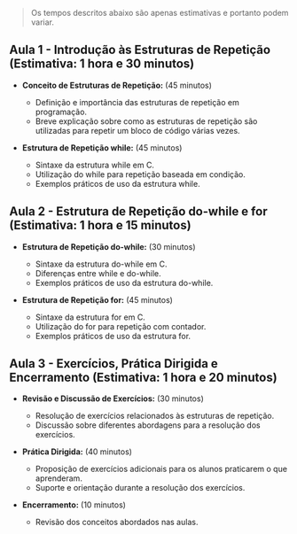 > Os tempos descritos abaixo são apenas estimativas e portanto podem variar.

## Aula 1 - Introdução às Estruturas de Repetição (Estimativa: 1 hora e 30 minutos)

- **Conceito de Estruturas de Repetição:** (45 minutos)
  - Definição e importância das estruturas de repetição em programação.
  - Breve explicação sobre como as estruturas de repetição são utilizadas para repetir um bloco de código várias vezes.

- **Estrutura de Repetição while:** (45 minutos)
  - Sintaxe da estrutura while em C.
  - Utilização do while para repetição baseada em condição.
  - Exemplos práticos de uso da estrutura while.

## Aula 2 - Estrutura de Repetição do-while e for (Estimativa: 1 hora  e 15 minutos)

- **Estrutura de Repetição do-while:** (30 minutos)
  - Sintaxe da estrutura do-while em C.
  - Diferenças entre while e do-while.
  - Exemplos práticos de uso da estrutura do-while.

- **Estrutura de Repetição for:** (45 minutos)
  - Sintaxe da estrutura for em C.
  - Utilização do for para repetição com contador.
  - Exemplos práticos de uso da estrutura for.

## Aula 3 - Exercícios, Prática Dirigida e Encerramento (Estimativa: 1 hora e 20 minutos)

- **Revisão e Discussão de Exercícios:** (30 minutos)
  - Resolução de exercícios relacionados às estruturas de repetição.
  - Discussão sobre diferentes abordagens para a resolução dos exercícios.

- **Prática Dirigida:** (40 minutos)
  - Proposição de exercícios adicionais para os alunos praticarem o que aprenderam.
  - Suporte e orientação durante a resolução dos exercícios.

- **Encerramento:** (10 minutos)
  - Revisão dos conceitos abordados nas aulas.
